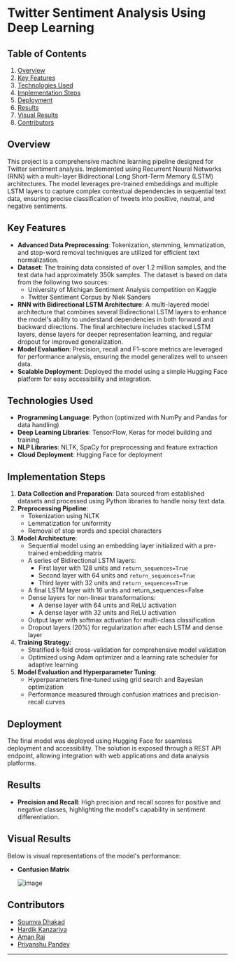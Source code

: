 # Twitter Sentiment Analysis Using Deep Learning

## Table of Contents
1. [Overview](#overview)
2. [Key Features](#key-features)
3. [Technologies Used](#technologies-used)
4. [Implementation Steps](#implementation-steps)
5. [Deployment](#deployment)
6. [Results](#results)
7. [Visual Results](#visual-results)
8. [Contributors](#contributors)

## Overview
This project is a comprehensive machine learning pipeline designed for Twitter sentiment analysis. Implemented using Recurrent Neural Networks (RNN) with a multi-layer Bidirectional Long Short-Term Memory (LSTM) architectures. The model leverages pre-trained embeddings and multiple LSTM layers to capture complex contextual dependencies in sequential text data, ensuring precise classification of tweets into positive, neutral, and negative sentiments.

## Key Features
- **Advanced Data Preprocessing**: Tokenization, stemming, lemmatization, and stop-word removal techniques are utilized for efficient text normalization.
- **Dataset**: The training data consisted of over 1.2 million samples, and the test data had approximately 350k samples. The dataset is based on data from the following two sources:
  - University of Michigan Sentiment Analysis competition on Kaggle
  - Twitter Sentiment Corpus by Niek Sanders
- **RNN with Bidirectional LSTM Architecture**: A multi-layered model architecture that combines several Bidirectional LSTM layers to enhance the model's ability to understand dependencies in both forward and backward directions. The final architecture includes stacked LSTM layers, dense layers for deeper representation learning, and regular dropout for improved generalization.
- **Model Evaluation**: Precision, recall and F1-score metrics are leveraged for performance analysis, ensuring the model generalizes well to unseen data.
- **Scalable Deployment**: Deployed the model using a simple Hugging Face platform for easy accessibility and integration.

## Technologies Used
- **Programming Language**: Python (optimized with NumPy and Pandas for data handling)
- **Deep Learning Libraries**: TensorFlow, Keras for model building and training
- **NLP Libraries**: NLTK, SpaCy for preprocessing and feature extraction
- **Cloud Deployment**: Hugging Face for deployment

## Implementation Steps
1. **Data Collection and Preparation**: Data sourced from established datasets and processed using Python libraries to handle noisy text data.
2. **Preprocessing Pipeline**:
   - Tokenization using NLTK
   - Lemmatization for uniformity
   - Removal of stop words and special characters
3. **Model Architecture**:
   - Sequential model using an embedding layer initialized with a pre-trained embedding matrix
   - A series of Bidirectional LSTM layers:
     - First layer with 128 units and `return_sequences=True`
     - Second layer with 64 units and `return_sequences=True`
     - Third layer with 32 units and `return_sequences=True`
   - A final LSTM layer with 16 units and return_sequences=False
   - Dense layers for non-linear transformations:
     - A dense layer with 64 units and ReLU activation
     - A dense layer with 32 units and ReLU activation
   - Output layer with softmax activation for multi-class classification
   - Dropout layers (20%) for regularization after each LSTM and dense layer
4. **Training Strategy**:
   - Stratified k-fold cross-validation for comprehensive model validation
   - Optimized using Adam optimizer and a learning rate scheduler for adaptive learning
5. **Model Evaluation and Hyperparameter Tuning**:
   - Hyperparameters fine-tuned using grid search and Bayesian optimization
   - Performance measured through confusion matrices and precision-recall curves

## Deployment
The final model was deployed using Hugging Face for seamless deployment and accessibility. The solution is exposed through a REST API endpoint, allowing integration with web applications and data analysis platforms.

## Results
- **Precision and Recall**: High precision and recall scores for positive and negative classes, highlighting the model's capability in sentiment differentiation.

## Visual Results
Below is visual representations of the model's performance:
- **Confusion Matrix**

  ![image](https://github.com/user-attachments/assets/bcccbde6-87a1-4297-b177-84ca5973ff3f)

## Contributors
- [Soumya Dhakad](https://github.com/soumya-1712)
- [Hardik Kanzariya](https://github.com/MrHardik-k)
- [Aman Raj](https://github.com/Amanraj4482)
- [Priyanshu Pandey](https://github.com/Harshpf)

---
